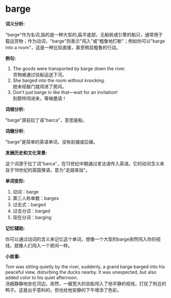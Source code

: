 # barge

**词义分析:**

  

"barge"作为名词,指的是一种大型的,扁平底部，无船帆或引擎的船只，通常用于载运货物；作为动词，"barge"则表示"闯入"或"粗鲁地打断"；例如你可以"barge into a room"，这是一种比较直接，甚至稍显粗鲁的行动。

  

**例句:**

  

1.  The goods were transported by barge down the river.  
    货物被通过驳船运送下河。
2.  She barged into the room without knocking.  
    她未经敲门就闯进了房间。
3.  Don't just barge in like that—wait for an invitation!  
    别那样闯进来，等候邀请！

  

**词根分析:**

  

"barge"源自拉丁语"barca"，意思是船。

  

**词缀分析:**

  

"barge"是简单的英语单词，没有前缀或后缀。

  

**发展历史和文化背景:**

  

这个词源于拉丁词“barca”，在13世纪中期通过老法语传入英语。它的动词含义来自于18世纪的英国俚语，意为"走路笨拙"。

  

**单词变形:**

  

1.  动词：barge
2.  第三人称单数：barges
3.  过去式：barged
4.  过去分词：barged
5.  现在分词：barging

  

**记忆辅助:**

  

你可以通过动词的含义来记忆这个单词，想像一个大型的barge突然闯入你的视线，就像人们闯入一个房间一样。

  

**小故事:**

  

Tom was sitting quietly by the river, suddenly, a grand barge barged into his peaceful view, disturbing the ducks nearby. It was unexpected, but also added color to his quiet afternoon.  
汤姆静静地坐在河边，突然，一艘宽大的驳船闯入了他平静的视线，打扰了附近的鸭子。这是出乎意料的，但也给他安静的下午增添了色彩。
